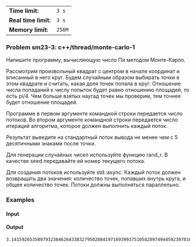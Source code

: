 |                      |        |
|----------------------|--------|
| **Time limit:**      | `3 s`  |
| **Real time limit:** | `3 s`  |
| **Memory limit:**    | `256M` |


### Problem sm23-3: c++/thread/monte-carlo-1

Напишите программу, вычисляющую число Пи методом Монте-Карло.

Рассмотрим произвольный квадрат с центром в начале координат и
вписанный в него круг. Будем случайным образом выбирать точки в
этом квадрате и считать, какая доля точек попала в круг.
Отношение числа попаданий к числу попыток будет равно отношению
площадей, то есть pi/4. Чем больше взятых наугад точек мы
проверим, тем точнее будет отношение площадей.

Программе в первом аргументе командной строки передается число
потоков. Во втором аргументе командной строки передается число
итераций алгоритма, которое должен выполнить каждый поток.

Результат выведите на стандартный поток вывода не менее чем с 5
десятичными знаками после точки.

Для генерации случайных чисел используйте функцию rand_r. В
качестве seed передавайте ей номер текущего потока.

Для создания потоков используйте std::async. Каждый поток должен
возвращать два значения: количество точек, попавших внутрь круга,
и общее количество точек. Потоки должны выполняться параллельно.

### Examples

#### Input

#### Output

    
    
    3.141592653589793238462643383279502884197169399375105820974944592307816406286

